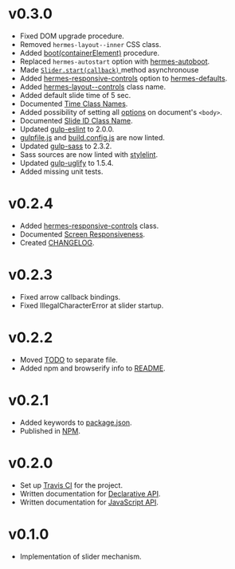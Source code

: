 [gulp-eslint]: https://github.com/adametry/gulp-eslint
[gulp-sass]: https://github.com/dlmanning/gulp-sass
[gulp-uglify]: https://github.com/terinjokes/gulp-uglify
[stylelint]: https://github.com/stylelint/stylelint

[hermes-autoboot]: doc/class-names.md#hermes-autoboot
[hermes-defaults]: doc/class-names.md#hermes-defaults
[hermes-responsive-controls]: doc/class-names.md#hermes-responsive-controls
[layout-controls]: doc/class-names.md#hermes-layout--controls

[hermes-boot]: doc/javascript-api.md#bootcontainerelement
[slider-start]: doc/javascript-api.md#sliderstartcallback

[time-class-names]: doc/class-names.md#time-class-names
[option-class-names]: doc/class-names.md#option-class-names
[slide-id]: doc/class-names.md#hermes-slide-id-s

# v0.3.0
 
 * Fixed DOM upgrade procedure.
 * Removed `hermes-layout--inner` CSS class.
 * Added [boot(containerElement)][hermes-boot] procedure.
 * Replaced `hermes-autostart` option with [hermes-autoboot][hermes-autoboot].
 * Made [`Slider.start(callback)` ][slider-start] method asynchronouse
 * Added [hermes-responsive-controls][hermes-responsive-controls] option to
  [hermes-defaults][hermes-defaults].
 * Added [hermes-layout--controls][layout-controls] class name.
 * Added default slide time of 5 sec.
 * Documented [Time Class Names][time-class-names].
 * Added possibility of setting all [options][option-class-names]
  on document's `<body>`.
 * Documented [Slide ID Class Name][slide-id].
 * Updated [gulp-eslint][gulp-eslint] to 2.0.0.
 * [gulpfile.js][v0.2.5_1] and [build.config.js][v0.2.5_2] are now linted.
 * Updated [gulp-sass][gulp-sass] to 2.3.2.
 * Sass sources are now linted with [stylelint][stylelint].
 * Updated [gulp-uglify][gulp-uglify] to 1.5.4.
 * Added missing unit tests.

[v0.2.5_1]: gulpfile.js
[v0.2.5_2]: build.config.js

# v0.2.4

 * Added [hermes-responsive-controls][v0.2.4_1] class.
 * Documented [Screen Responsiveness][v0.2.4_2].
 * Created [CHANGELOG][v0.2.4_3].

[v0.2.4_1]: doc/class-names.md#hermes-responsive-controls
[v0.2.4_2]: doc/responsiveness.md
[v0.2.4_3]: CHANGELOG.md

# v0.2.3

 * Fixed arrow callback bindings.
 * Fixed IllegalCharacterError at slider startup.

# v0.2.2

 * Moved [TODO][v0.2.2_1] to separate file.
 * Added npm and browserify info to [README][v0.2.2_2].

[v0.2.2_1]: TODO.md
[v0.2.2_2]: README.md

# v0.2.1

 * Added keywords to [package.json][v0.2.1_1].
 * Published in [NPM][v0.2.1_2].

[v0.2.1_1]: package.json
[v0.2.1_2]: https://www.npmjs.com/package/hermes-slider

# v0.2.0

 * Set up [Travis CI][v0.2.0_1] for the project.
 * Written documentation for [Declarative API][v0.2.0_2].
 * Written documentation for [JavaScript API][v0.2.0_3].

[v0.2.0_1]: https://travis-ci.org/webfront-toolkit/hermes
[v0.2.0_2]: doc/class-names.md
[v0.2.0_3]: doc/javascript-api.md

# v0.1.0

 * Implementation of slider mechanism.

